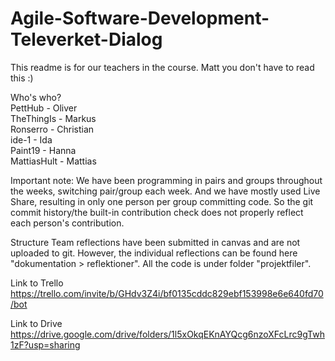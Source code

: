 # Agile-Software-Development-Televerket-Dialog

This readme is for our teachers in the course. Matt you don't have to read this :)

Who's who?<br />
PettHub - Oliver<br />
TheThingIs - Markus<br />
Ronserro - Christian<br />
ide-1 - Ida<br />
Paint19 - Hanna<br />
MattiasHult - Mattias<br />

Important note: We have been programming in pairs and groups throughout the weeks, switching pair/group each week. And we have mostly used Live Share, resulting in only one person per group committing code. So the git commit history/the built-in contribution check does not properly reflect each person's contribution.

Structure
Team reflections have been submitted in canvas and are not uploaded to git. 
However, the individual reflections can be found here "dokumentation > reflektioner".
All the code is under folder "projektfiler".

Link to Trello
https://trello.com/invite/b/GHdv3Z4i/bf0135cddc829ebf153998e6e640fd70/bot 

Link to Drive
https://drive.google.com/drive/folders/1l5xOkqEKnAYQcg6nzoXFcLrc9gTwh1zF?usp=sharing 
